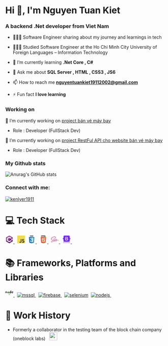 
<h1 align="left">Hi 👋, I'm Nguyen Tuan Kiet</h1>
<h3 align="left">A backend .Net developer from Viet Nam</h3>

-  👩🏻‍💻 Software Engineer sharing about my journey and learnings in tech

-  👩🏻‍🎓 Studied Software Engineer at the Ho Chi Minh City University of Foreign Languages – Information Technology

- 🌱 I’m currently learning **.Net Core , C#**

- 💬 Ask me about **SQL Server , HTML , CSS3 , JS6**

- 📫 How to reach me **nguyentuankiet19112002@gmail.com**

- ⚡ Fun fact **I love learning**

<h3 align="left">Working on</h3>

🔭 I’m currently working on [project bán vé máy bay](https://github.com/kiet1911/FlightTicket)

- Role : Developer (FullStack Dev)

🔭 I’m currently working on [project RestFul API cho website bán vé máy bay](https://github.com/kiet1911/FlightAPIs)

- Role : Developer (FullStack Dev)

<h3 align="left">My Github stats</h3>

 ![Anurag's GitHub stats](https://github-readme-stats.vercel.app/api?username=kiet1911&show_icons=true&theme=transparent)</br>


<h3 align="left">Connect with me:</h3>
<p align="left">
<a href="https://fb.com/kenlyer1911" target="blank"><img align="center" src="https://raw.githubusercontent.com/rahuldkjain/github-profile-readme-generator/master/src/images/icons/Social/facebook.svg" alt="kenlyer1911" height="30" width="40" /></a>
</p>
<h1 align="left">💻 Tech Stack</h1>
<a href="https://www.w3schools.com/cs/" target="_blank" rel="noreferrer"> <img src="https://raw.githubusercontent.com/devicons/devicon/master/icons/csharp/csharp-original.svg" alt="csharp" width="25" height="25"/> </a>
&nbsp;
<a href="https://developer.mozilla.org/en-US/docs/Web/JavaScript" target="_blank" rel="noreferrer"> <img src="https://raw.githubusercontent.com/devicons/devicon/master/icons/javascript/javascript-original.svg" alt="javascript" width="25" height="25"/></a>&nbsp;
<a href="https://www.w3schools.com/css/" target="_blank" rel="noreferrer"> <img src="https://raw.githubusercontent.com/devicons/devicon/master/icons/css3/css3-original-wordmark.svg" alt="css3" width="25" height="25"/> </a>&nbsp;
<a href="https://www.w3.org/html/" target="_blank" rel="noreferrer"> <img src="https://raw.githubusercontent.com/devicons/devicon/master/icons/html5/html5-original-wordmark.svg" alt="html5" width="25" height="25"/> </a> &nbsp;
<a href="https://sass-lang.com" target="_blank" rel="noreferrer"> <img src="https://raw.githubusercontent.com/devicons/devicon/master/icons/sass/sass-original.svg" alt="sass" width="25" height="25"/> </a>&nbsp;
<a href="https://getbootstrap.com" target="_blank" rel="noreferrer"> <img src="https://raw.githubusercontent.com/devicons/devicon/master/icons/bootstrap/bootstrap-plain-wordmark.svg" alt="bootstrap" width="25" height="25"/> </a> &nbsp;
<h1 align="left">📚 Frameworks, Platforms and Libraries</h1>
<a href="https://nodejs.org" target="_blank" rel="noreferrer"> <img src="https://raw.githubusercontent.com/devicons/devicon/master/icons/nodejs/nodejs-original-wordmark.svg" alt="nodejs" width="25" height="25"/> </a>&nbsp;
<a href="https://www.microsoft.com/en-us/sql-server" target="_blank" rel="noreferrer"> <img src="https://www.svgrepo.com/show/303229/microsoft-sql-server-logo.svg" alt="mssql" width="25" height="25"/> </a> &nbsp;
<a href="https://firebase.google.com/" target="_blank" rel="noreferrer"> <img src="https://www.vectorlogo.zone/logos/firebase/firebase-icon.svg" alt="firebase" width="25" height="25"/> </a>&nbsp;
<a href="https://www.selenium.dev" target="_blank" rel="noreferrer"> <img src="https://raw.githubusercontent.com/detain/svg-logos/780f25886640cef088af994181646db2f6b1a3f8/svg/selenium-logo.svg" alt="selenium" width="25" height="25"/></a>&nbsp;
<a href="" target="_blank" rel=""> <img src="https://camo.githubusercontent.com/f4c52b575a890c7e67c6541271fc5733506088d19c77ffde6bab3e18e7948536/68747470733a2f2f696d672e736869656c64732e696f2f62616467652f2e4e45542d3543324439313f7374796c653d666f722d7468652d6261646765266c6f676f3d2e6e6574266c6f676f436f6c6f723d7768697465" alt="nodejs" width="25" height="25"/> </a>&nbsp;
<h3 align="left"></h1>
<h1 align="left">💾 Work History</h1>

- Formerly a collaborator in the testing team of the block chain company (oneblock labs) &nbsp;  <a href="https://blockbase.co/" target="_blank" rel="noreferrer"> <img src="https://static.topcv.vn/company_logos/cong-ty-co-phan-oneblock-labs-61d7c8c0dd466.jpg" alt="" width="25" height="25"/> </a>

